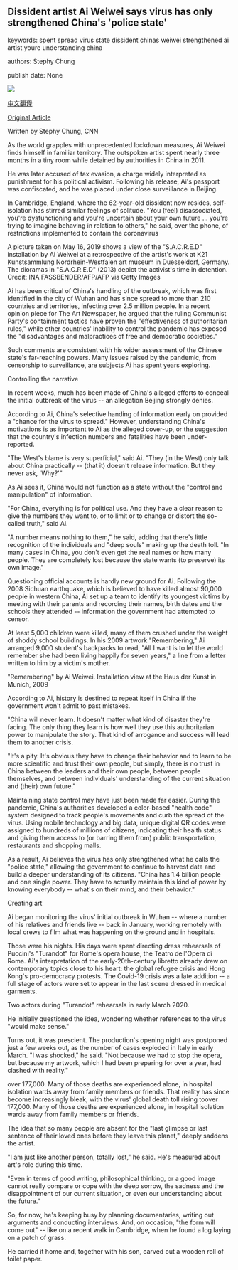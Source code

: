 ## Dissident artist Ai Weiwei says virus has only strengthened China's 'police state'

keywords: spent spread virus state dissident chinas weiwei strengthened ai artist youre understanding china

authors: Stephy Chung

publish date: None

![](https://cdn.cnn.com/cnnnext/dam/assets/200421223427-ai-weiwei-file-super-tease.jpg)

[中文翻译](Dissident%20artist%20Ai%20Weiwei%20says%20virus%20has%20only%20strengthened%20China%27s%20%27police%20state%27_zh.md)

[Original Article](https://edition.cnn.com/style/article/ai-weiwei-coronavirus-pandemic/index.html)

Written by Stephy Chung, CNN

As the world grapples with unprecedented lockdown measures, Ai Weiwei finds himself in familiar territory. The outspoken artist spent nearly three months in a tiny room while detained by authorities in China in 2011.

He was later accused of tax evasion, a charge widely interpreted as punishment for his political activism. Following his release, Ai's passport was confiscated, and he was placed under close surveillance in Beijing.

In Cambridge, England, where the 62-year-old dissident now resides, self-isolation has stirred similar feelings of solitude. "You (feel) disassociated, you're dysfunctioning and you're uncertain about your own future ... you're trying to imagine behaving in relation to others," he said, over the phone, of restrictions implemented to contain the coronavirus

A picture taken on May 16, 2019 shows a view of the "S.A.C.R.E.D" installation by Ai Weiwei at a retrospective of the artist's work at K21 Kunstsammlung Nordrhein-Westfalen art museum in Duesseldorf, Germany. The dioramas in "S.A.C.R.E.D" (2013) depict the activist's time in detention. Credit: INA FASSBENDER/AFP/AFP via Getty Images

Ai has been critical of China's handling of the outbreak, which was first identified in the city of Wuhan and has since spread to more than 210 countries and territories, infecting over 2.5 million people. In a recent opinion piece for The Art Newspaper, he argued that the ruling Communist Party's containment tactics have proven the "effectiveness of authoritarian rules," while other countries' inability to control the pandemic has exposed the "disadvantages and malpractices of free and democratic societies."

Such comments are consistent with his wider assessment of the Chinese state's far-reaching powers. Many issues raised by the pandemic, from censorship to surveillance, are subjects Ai has spent years exploring.

Controlling the narrative

In recent weeks, much has been made of China's alleged efforts to conceal the initial outbreak of the virus -- an allegation Beijing strongly denies.

According to Ai, China's selective handing of information early on provided a "chance for the virus to spread." However, understanding China's motivations is as important to Ai as the alleged cover-up, or the suggestion that the country's infection numbers and fatalities have been under-reported.

"The West's blame is very superficial," said Ai. "They (in the West) only talk about China practically -- (that it) doesn't release information. But they never ask, 'Why?'"

As Ai sees it, China would not function as a state without the "control and manipulation" of information.

"For China, everything is for political use. And they have a clear reason to give the numbers they want to, or to limit or to change or distort the so-called truth," said Ai.

"A number means nothing to them," he said, adding that there's little recognition of the individuals and "deep souls" making up the death toll. "In many cases in China, you don't even get the real names or how many people. They are completely lost because the state wants (to preserve) its own image."

Questioning official accounts is hardly new ground for Ai. Following the 2008 Sichuan earthquake, which is believed to have killed almost 90,000 people in western China, Ai set up a team to identify its youngest victims by meeting with their parents and recording their names, birth dates and the schools they attended -- information the government had attempted to censor.

At least 5,000 children were killed, many of them crushed under the weight of shoddy school buildings. In his 2009 artwork "Remembering," Ai arranged 9,000 student's backpacks to read, "All I want is to let the world remember she had been living happily for seven years," a line from a letter written to him by a victim's mother.

"Remembering" by Ai Weiwei. Installation view at the Haus der Kunst in Munich, 2009

According to Ai, history is destined to repeat itself in China if the government won't admit to past mistakes.

"China will never learn. It doesn't matter what kind of disaster they're facing. The only thing they learn is how well they use this authoritarian power to manipulate the story. That kind of arrogance and success will lead them to another crisis.

"It's a pity. It's obvious they have to change their behavior and to learn to be more scientific and trust their own people, but simply, there is no trust in China between the leaders and their own people, between people themselves, and between individuals' understanding of the current situation and (their) own future."

Maintaining state control may have just been made far easier. During the pandemic, China's authorities developed a color-based "health code" system designed to track people's movements and curb the spread of the virus. Using mobile technology and big data, unique digital QR codes were assigned to hundreds of millions of citizens, indicating their health status and giving them access to (or barring them from) public transportation, restaurants and shopping malls.

As a result, Ai believes the virus has only strengthened what he calls the "police state," allowing the government to continue to harvest data and build a deeper understanding of its citizens. "China has 1.4 billion people and one single power. They have to actually maintain this kind of power by knowing everybody -- what's on their mind, and their behavior."

Creating art

Ai began monitoring the virus' initial outbreak in Wuhan -- where a number of his relatives and friends live -- back in January, working remotely with local crews to film what was happening on the ground and in hospitals.

Those were his nights. His days were spent directing dress rehearsals of Puccini's "Turandot" for Rome's opera house, the Teatro dell'Opera di Roma. Ai's interpretation of the early-20th-century libretto already drew on contemporary topics close to his heart: the global refugee crisis and Hong Kong's pro-democracy protests. The Covid-19 crisis was a late addition -- a full stage of actors were set to appear in the last scene dressed in medical garments.

Two actors during "Turandot" rehearsals in early March 2020.

He initially questioned the idea, wondering whether references to the virus "would make sense."

Turns out, it was prescient. The production's opening night was postponed just a few weeks out, as the number of cases exploded in Italy in early March. "I was shocked," he said. "Not because we had to stop the opera, but because my artwork, which I had been preparing for over a year, had clashed with reality."

over 177,000. Many of those deaths are experienced alone, in hospital isolation wards away from family members or friends. That reality has since become increasingly bleak, with the virus' global death toll rising toover 177,000. Many of those deaths are experienced alone, in hospital isolation wards away from family members or friends.

The idea that so many people are absent for the "last glimpse or last sentence of their loved ones before they leave this planet," deeply saddens the artist.

"I am just like another person, totally lost," he said. He's measured about art's role during this time.

"Even in terms of good writing, philosophical thinking, or a good image cannot really compare or cope with the deep sorrow, the sadness and the disappointment of our current situation, or even our understanding about the future."

So, for now, he's keeping busy by planning documentaries, writing out arguments and conducting interviews. And, on occasion, "the form will come out" -- like on a recent walk in Cambridge, when he found a log laying on a patch of grass.

He carried it home and, together with his son, carved out a wooden roll of toilet paper.